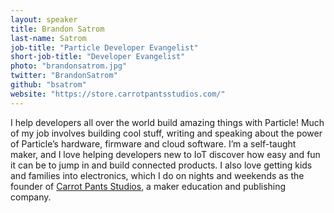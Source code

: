 ```yaml
---
layout: speaker
title: Brandon Satrom
last-name: Satrom
job-title: "Particle Developer Evangelist"
short-job-title: "Developer Evangelist"
photo: "brandonsatrom.jpg"
twitter: "BrandonSatrom"
github: "bsatrom"
website: "https://store.carrotpantsstudios.com/"
---
```


I help developers all over the world build amazing things with Particle! Much of my job involves building cool stuff, writing and speaking about the power of Particle’s hardware, firmware and cloud software. I’m a self-taught maker, and I love helping developers new to IoT discover how easy and fun it can be to jump in and build connected products. I also love getting kids and families into electronics, which I do on nights and weekends as the founder of [Carrot Pants Studios](https://store.carrotpantsstudios.com/), a maker education and publishing company. 